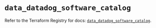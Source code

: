 # `data_datadog_software_catalog`

Refer to the Terraform Registry for docs: [`data_datadog_software_catalog`](https://registry.terraform.io/providers/datadog/datadog/3.67.0/docs/data-sources/software_catalog).
